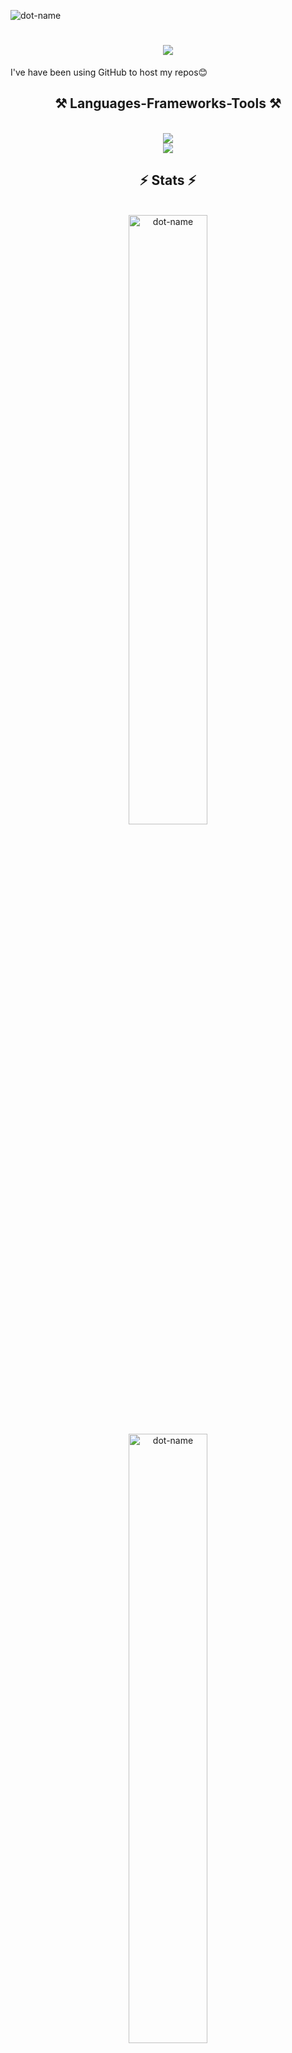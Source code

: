 <p align="left"> <img src="https://komarev.com/ghpvc/?username=Virenishere&label=Profile%20views&color=0e75b6&style=flat" alt="dot-name" /> </p>
<h1 align="center">
    <img src="https://readme-typing-svg.herokuapp.com/?font=Righteous&size=35&center=true&vCenter=true&width=500&height=70&duration=4000&lines=Hey+folks!+👋;+My+name+is+Virender+Prasad!;" />
</h1>

<p>I've have been using GitHub to host my repos😊</p>

<h2 align="center">⚒️ Languages-Frameworks-Tools ⚒️</h2>
<br/>
<div align="center">
    <img src="https://skillicons.dev/icons?i=react,javascript,nodejs,,express,mongodb,tailwind,bootstrap" /><br>
    <img src="https://skillicons.dev/icons?i=mui,html,css,vite,vscode,github,git,c" />
</div>

<h2 align="center">⚡ Stats ⚡</h2>
<br>
<div align=center>
<img  src="https://github-readme-stats.vercel.app/api/top-langs?username=Virenishere&show_icons=true&locale=en&layout=compact" alt="dot-name" width = "50%" />
<img src="https://github-readme-stats.vercel.app/api?username=Virenishere&show_icons=true&locale=en" alt="dot-name" width = "50%"/>
<br>
<img  src="https://github-readme-streak-stats.herokuapp.com/?user=Virenishere&" alt="dot-name" width = "50%" />
</div>











<!--
**Virenishere/Virenishere** is a ✨ _special_ ✨ repository because its `README.md` (this file) appears on your GitHub profile.

Here are some ideas to get you started:

- 🔭 I’m currently working on ...
- 🌱 I’m currently learning ...
- 👯 I’m looking to collaborate on ...
- 🤔 I’m looking for help with ...
- 💬 Ask me about ...
- 📫 How to reach me: ...
- 😄 Pronouns: ...
- ⚡ Fun fact: ...
-->
